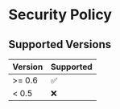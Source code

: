 # Security Policy

## Supported Versions

| Version | Supported          |
|---------| ------------------ |
| >= 0.6  | :white_check_mark: |
| < 0.5   | :x:                |

